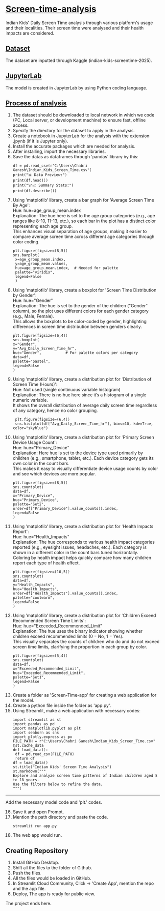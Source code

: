 # <ins>Screen-time-analysis</ins>
Indian Kids' Daily Screen Time analysis through various platform's usage and their localities. Their screen time were analysed and their health impacts are considered.
## <ins>Dataset</ins>
The dataset are inputted through Kaggle (indian-kids-screentime-2025). 
## <ins>JupyterLab</ins>
The model is created in JupyterLab by using Python coding language.

## <ins>Process of analysis</ins>
1. The dataset should be downloaded to local network in which we code (PC, Local server, or development machine) to ensure fast, offline access.
2. Specify the directory for the dataset to apply in the analysis.
3. Create a notebook in JupyterLab for the analysis with the extension .jpynb (if it is Jupyter only).
4. Install the accurate packages which are needed for analysis.
5. After installing, import the necessary libraries.
6. Save the datas as dataframes through 'pandas' library by this:
   ```
   df = pd.read_csv(r"C:\Users\Chabri Ganesh\Indian_Kids_Screen_Time.csv")
   print("📊 Data Preview:")
   print(df.head())
   print("\n📈 Summary Stats:")
   print(df.describe())
7. Using 'matplotlib' library, create a bar graph for 'Average Screen Time By Age':<br>
    Hue: hue=age_group_mean.index<br>
    Explanation:
    The hue here is set to the age group categories (e.g., age ranges like 8-10, 11-13, etc.), so each bar in the plot has a distinct color representing each age group.<br>
    This enhances visual separation of age groups, making it easier to compare average screen time across different age categories through color coding.
   ```
   plt.figure(figsize=(8,5))
   sns.barplot(
    x=age_group_mean.index,
    y=age_group_mean.values,
    hue=age_group_mean.index,  # Needed for palette
    palette="viridis",
    legend=False
    )
8. Using 'matplotlib' library, create a boxplot for 'Screen Time Distribution by Gender':<br>
    Hue: hue="Gender"<br>
    Explanation:
    The hue is set to the gender of the children ("Gender" column), so the plot uses different colors for each gender category (e.g., Male, Female).<br>
    This allows the boxplots to be color-coded by gender, highlighting differences in screen time distribution between genders clearly.
   ```
   plt.figure(figsize=(6,4))
   sns.boxplot(
   x="Gender",
   y="Avg_Daily_Screen_Time_hr",
   hue="Gender",           # For palette colors per category
   data=df,
   palette="pastel",
   legend=False
   )
9. Using 'matplotlib' library, create a distribution plot for 'Distribution of Screen Time (Hours)':<br>
    Hue: Not used (single continuous variable histogram)<br>
    Explanation:
    There is no hue here since it’s a histogram of a single numeric variable.<br>
    It shows the overall distribution of average daily screen time regardless of any category, hence no color grouping.
   ```
    plt.figure(figsize=(6,4))
    sns.histplot(df["Avg_Daily_Screen_Time_hr"], bins=10, kde=True, color="skyblue")
10. Using 'matplotlib' library, create a distribution plot for 'Primary Screen Device Usage Count':<br>
     Hue: hue="Primary_Device"<br>
     Explanation:
     Here hue is set to the device type used primarily by children (e.g., smartphone, tablet, etc.). Each device category gets its own color in the count bars.<br>
     This makes it easy to visually differentiate device usage counts by color and see which devices are more popular.
    ```
    plt.figure(figsize=(8,5))
    sns.countplot(
    data=df,
    x="Primary_Device",
    hue="Primary_Device",
    palette="Set2",
    order=df["Primary_Device"].value_counts().index,
    legend=False
    )
11. Using 'matplotlib' library, create a distribution plot for 'Health Impacts Report':<br>
     Hue: hue="Health_Impacts"<br>
     Explanation:
     The hue corresponds to various health impact categories reported (e.g., eyesight issues, headaches, etc.). Each category is shown in a different color in the count bars tuned horizontally.<br>
     Coloring by health impact helps quickly compare how many children report each type of health effect.
    ```
    plt.figure(figsize=(10,5))
    sns.countplot(
    data=df,
    y="Health_Impacts",
    hue="Health_Impacts",
    order=df["Health_Impacts"].value_counts().index,
    palette="coolwarm",
    legend=False
    )
12. Using 'matplotlib' library, create a distribution plot for 'Children Exceed Recommended Screen Time Limits':<br>
     Hue: hue="Exceeded_Recommended_Limit"<br>
     Explanation:
     The hue uses the binary indicator showing whether children exceed recommended limits (0 = No, 1 = Yes).<br>
     This visually separates the counts of children who do and do not exceed screen time limits, clarifying the proportion in each group by color.
    ```
    plt.figure(figsize=(5,4))
    sns.countplot(
    data=df,
    x="Exceeded_Recommended_Limit",
    hue="Exceeded_Recommended_Limit",
    palette="Set1",
    legend=False
    )
13. Create a folder as 'Screen-Time-app' for creating a web application for the model.
14. Create a python file inside the folder as 'app.py'.
15. Using Streamlit, make a web application with necessary codes:
    ```
    import streamlit as st
    import pandas as pd
    import matplotlib.pyplot as plt
    import seaborn as sns
    import plotly.express as px
    FILE_PATH = r"C:\Users\Chabri Ganesh\Indian_Kids_Screen_Time.csv"
    @st.cache_data
    def load_data():
     df = pd.read_csv(FILE_PATH)
     return df
    df = load_data()
    st.title("Indian Kids' Screen Time Analysis")
    st.markdown("""
    Explore and analyze screen time patterns of Indian children aged 8 to 18 years.
    Use the filters below to refine the data.
    """)
   ---
   Add the necessary model code and 'plt.' codes.

16. Save it and open Prompt.
17. Mention the path directory and paste the code.
    ```
    streamlit run app.py
18. The web app would run.

## Creating Repository
1. Install GitHub Desktop.
2. Shift all the files to the folder of Github.
3. Push the files.
4. All the files would be loaded in GitHub.
5. In Streamlit Cloud Community, Click -> 'Create App', mention the repo and the app file.
6. Deploy, The app is ready for public view.

The project ends here.
